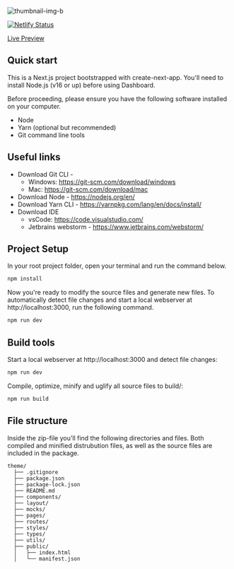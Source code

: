 ![thumbnail-img-b](https://github.com/design-sparx/mantine-analytics-dashboard/assets/26582923/b82ec1c2-479a-4eb3-9ef2-0c5e6435c78c)

[![Netlify Status](https://api.netlify.com/api/v1/badges/72758493-91b7-4ec0-ab26-697db44db93e/deploy-status)](https://app.netlify.com/sites/mantine-analytics-dashboard/deploys)

[Live Preview](https://mantine-analytics-dashboard.netlify.app/)

## Quick start

This is a Next.js project bootstrapped with create-next-app. You'll need to install Node.js (v16 or up) before using
Dashboard.

Before proceeding, please ensure you have the following software installed on your computer.

- Node
- Yarn (optional but recommended)
- Git command line tools

## Useful links

- Download Git CLI -
  - Windows: https://git-scm.com/download/windows
  - Mac: https://git-scm.com/download/mac
- Download Node - https://nodejs.org/en/
- Download Yarn CLI - https://yarnpkg.com/lang/en/docs/install/
- Download IDE
  - vsCode: https://code.visualstudio.com/
  - Jetbrains webstorm - https://www.jetbrains.com/webstorm/

## Project Setup

In your root project folder, open your terminal and run the command below.

```bash copy
npm install
```

Now you're ready to modify the source files and generate new files. To automatically detect file changes and start a
local webserver at http://localhost:3000, run the following command.

```bash copy
npm run dev
```

## Build tools

Start a local webserver at http://localhost:3000 and detect file changes:

```bash copy
npm run dev
```

Compile, optimize, minify and uglify all source files to build/:

```bash copy
npm run build
```

## File structure

Inside the zip-file you'll find the following directories and files. Both compiled and minified distrubution files, as
well as the source files are included in the package.

```
theme/
  ├── .gitignore
  ├── package.json
  ├── package-lock.json
  ├── README.md
  ├── components/
  ├── layout/
  ├── mocks/
  ├── pages/
  ├── routes/
  ├── styles/
  ├── types/
  ├── utils/
  ├── public/
  │   ├── index.html
  │   └── manifest.json
```
